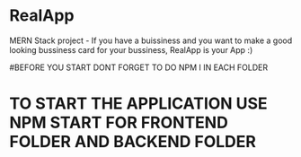 # RealApp
MERN Stack project - If you have a buissiness and you want to make a good looking bussiness card for your bussiness, RealApp is your App :)

#BEFORE YOU START DONT FORGET TO DO NPM I IN EACH FOLDER

# TO START THE APPLICATION USE NPM START FOR FRONTEND FOLDER AND BACKEND FOLDER

